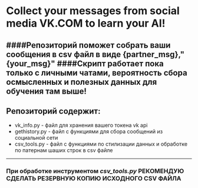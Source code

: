 # Collect your messages from social media VK.COM to learn your AI!
####Репозиторий поможет собрать ваши сообщения в csv файл в виде {partner_msg},"{your_msg}"
####Скрипт работает пока только с личными чатами, вероятность сбора осмысленных и полезных данных для обучения там выше!
---
## Репозиторий содержит:
- vk_info.py - файл для хранения вашего токена vk api
- gethistory.py - файл с функциями для сбора сообщений из социальной сети
- csv_tools.py - файл с функциями по стилизации данных и обработке по патернам шаших строк в csv файле

---
### При обработке инструментом *csv_tools.py* **РЕКОМЕНДУЮ СДЕЛАТЬ РЕЗЕРВНУЮ КОПИЮ ИСХОДНОГО CSV ФАЙЛА** 
